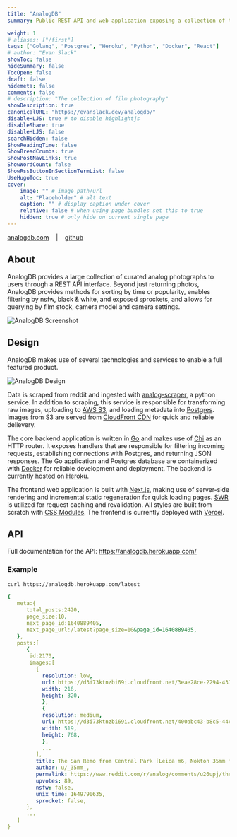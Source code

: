 ```yaml
---
title: "AnalogDB"
summary: Public REST API and web application exposing a collection of thousands of film photographs

weight: 1
# aliases: ["/first"]
tags: ["Golang", "Postgres", "Heroku", "Python", "Docker", "React"]
# author: "Evan Slack"
showToc: false
hideSummary: false
TocOpen: false
draft: false
hidemeta: false
comments: false
# description: "The collection of film photography"
showDescription: true
canonicalURL: "https://evanslack.dev/analogdb/"
disableHLJS: true # to disable highlightjs
disableShare: true
disableHLJS: false
searchHidden: false
ShowReadingTime: false
ShowBreadCrumbs: true
ShowPostNavLinks: true
ShowWordCount: false
ShowRssButtonInSectionTermList: false
UseHugoToc: true
cover:
    image: "" # image path/url
    alt: "Placeholder" # alt text
    caption: "" # display caption under cover
    relative: false # when using page bundles set this to true
    hidden: true # only hide on current single page
---
```

[analogdb.com](https://analogdb.com) 
&nbsp;&nbsp;&nbsp;|&nbsp;&nbsp;&nbsp;
[github](https://github.com/evanofslack/analogdb)

## About

AnalogDB provides a large collection of curated analog photographs to users through a REST API interface. Beyond just returning photos, AnalogDB provides methods for sorting by time or popularity, enables filtering by nsfw, black & white, and exposed sprockets, and allows for querying by film stock, camera model and camera settings. 

![AnalogDB Screenshot](/analogdb-ss.png)

## Design

AnalogDB makes use of several technologies and services to enable a full featured product. 

<!-- <img width="681" alt="Screen Shot 2022-07-19 at 8 50 39 PM" src="https://user-images.githubusercontent.com/51209817/179872652-32c019e3-2e3c-4086-84fe-b6e149522e2d.png"> -->
![AnalogDB Design](https://user-images.githubusercontent.com/51209817/179872652-32c019e3-2e3c-4086-84fe-b6e149522e2d.png#center)


Data is scraped from reddit and ingested with [analog-scraper](https://github.com/evanofslack/analog-scraper), a python service. In addition to scraping, this service is responsible for transforming raw images, uploading to [AWS S3](https://aws.amazon.com/s3/), and loading metadata into [Postgres](https://www.postgresql.org/). Images from S3 are served from [CloudFront CDN](https://aws.amazon.com/cloudfront/) for quick and reliable delievery. 

The core backend application is written in [Go](https://go.dev/) and makes use of [Chi](https://github.com/go-chi/chi) as an HTTP router. It exposes handlers that are responsible for filtering incoming requests, establishing connections with Postgres, and returning JSON responses. The Go application and Postgres database are containerized with [Docker](https://www.docker.com/) for reliable development and deployment. The backend is currently hosted on [Heroku](https://www.heroku.com/).   

The frontend web application is built with [Next.js](https://github.com/vercel/next.js/), making use of server-side rendering and incremental static regeneration for quick loading pages. [SWR](https://github.com/vercel/swr) is utilized for request caching and revalidation. All styles are built from scratch with [CSS Modules](https://github.com/css-modules/css-modules). The frontend is currently deployed with [Vercel](https://vercel.com/). 


## API

Full documentation for the API: https://analogdb.herokuapp.com/

### Example

```bash
curl https://analogdb.herokuapp.com/latest
```

```yaml
{
   meta:{
      total_posts:2420,
      page_size:10,
      next_page_id:1640889405,
      next_page_url:/latest?page_size=10&page_id=1640889405,
   },
   posts:[
      {
       id:2170,
       images:[
         {
           resolution: low,
           url: https://d3i73ktnzbi69i.cloudfront.net/3eae28ce-2294-437d-81df-87e86cff61c3.jpeg,
           width: 216,
           height: 320,
           },
           {
           resolution: medium,
           url: https://d3i73ktnzbi69i.cloudfront.net/400abc43-b8c5-44cf-a632-c1a849b14ab4.jpeg,
           width: 519,
           height: 768,
           },
           ...
         ],
         title: The San Remo from Central Park [Leica m6, Nokton 35mm f/1.4, Portra 400],
         author: u/_35mm_,
         permalink: https://www.reddit.com/r/analog/comments/u26upj/the_san_remo_from_central_park_leica_m6_nokton/,
         upvotes: 89,
         nsfw: false,
         unix_time: 1649790635,
         sprocket: false,
      },
      ...
   ]
}
```


